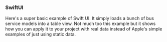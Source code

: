 ### SwiftUI

Here's a super basic example of Swift UI. It simply loads a bunch of bus service models into a table view. Not much too this example but it shows how you can apply it to your project with real data instead of Apple's simple examples of just using static data. 
